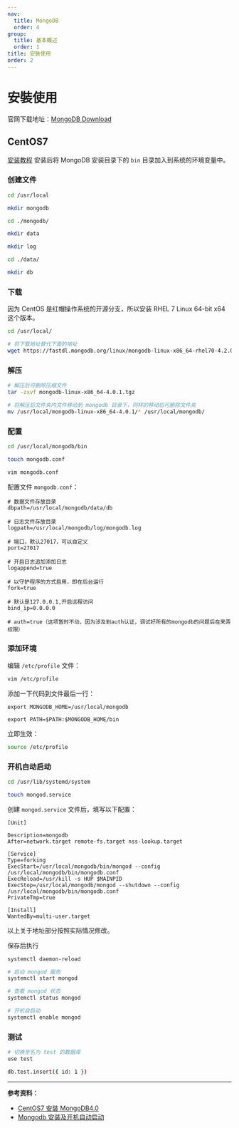 ```yaml
---
nav:
  title: MongoDB
  order: 4
group:
  title: 基本概述
  order: 1
title: 安裝使用
order: 2
---
```


# 安裝使用

官网下载地址：[MongoDB Download](https://www.mongodb.com/download-center/community?jmp=nav)

## CentOS7

[安装教程](https://www.jianshu.com/p/7241f7c83f4a)
安装后将 MongoDB 安装目录下的 `bin` 目录加入到系统的环境变量中。

### 创建文件

```bash
cd /usr/local

mkdir mongodb

cd ./mongodb/

mkdir data

mkdir log

cd ./data/

mkdir db
```

### 下载

因为 CentOS 是红帽操作系统的开源分支，所以安装 RHEL 7 Linux 64-bit x64 这个版本。

```bash
cd /usr/local/

# 将下载地址替代下面的地址
wget https://fastdl.mongodb.org/linux/mongodb-linux-x86_64-rhel70-4.2.0.tgz
```

### 解压

```bash
# 解压后可删除压缩文件
tar -zxvf mongodb-linux-x86_64-4.0.1.tgz

# 将解压后文件夹内文件移动到 mongodb 目录下，同样的移动后可删除文件夹
mv /usr/local/mongodb-linux-x86_64-4.0.1/* /usr/local/mongodb/
```

### 配置

```bash
cd /usr/local/mongodb/bin

touch mongodb.conf

vim mongodb.conf
```

配置文件 `mongodb.conf`：

```nginx
# 数据文件存放目录
dbpath=/usr/local/mongodb/data/db

# 日志文件存放目录
logpath=/usr/local/mongodb/log/mongodb.log

# 端口，默认27017，可以自定义
port=27017

# 开启日志追加添加日志
logappend=true

# 以守护程序的方式启用，即在后台运行
fork=true

# 默认是127.0.0.1,开启远程访问
bind_ip=0.0.0.0

# auth=true（这项暂时不动，因为涉及到auth认证，调试好所有的mongodb的问题后在来弄权限）
```

### 添加环境

编辑 `/etc/profile` 文件：

```bash
vim /etc/profile
```

添加一下代码到文件最后一行：

```vim
export MONGODB_HOME=/usr/local/mongodb

export PATH=$PATH:$MONGODB_HOME/bin
```

立即生效：

```bash
source /etc/profile
```

### 开机自动启动

```bash
cd /usr/lib/systemd/system

touch mongod.service
```

创建 `mongod.service` 文件后，填写以下配置：

```nginx
[Unit]

Description=mongodb
After=network.target remote-fs.target nss-lookup.target

[Service]
Type=forking
ExecStart=/usr/local/mongodb/bin/mongod --config /usr/local/mongodb/bin/mongodb.conf
ExecReload=/usr/kill -s HUP $MAINPID
ExecStop=/usr/local/mongodb/mongod --shutdown --config /usr/local/mongodb/bin/mongodb.conf
PrivateTmp=true

[Install]
WantedBy=multi-user.target
```

以上关于地址部分按照实际情况修改。

保存后执行

```bash
systemctl daemon-reload

# 启动 mongod 服务
systemctl start mongod

# 查看 mongod 状态
systemctl status mongod

# 开机自启动
systemctl enable mongod
```

### 测试

```bash
# 切换至名为 test 的数据库
use test

db.test.insert({ id: 1 })
```

---

**参考资料：**

- [CentOS7 安装 MongoDB4.0](https://blog.csdn.net/MiaodXindng/article/details/81774273)
- [Mongodb 安装及开机自动启动](https://blog.csdn.net/jz1993/article/details/79187918)
